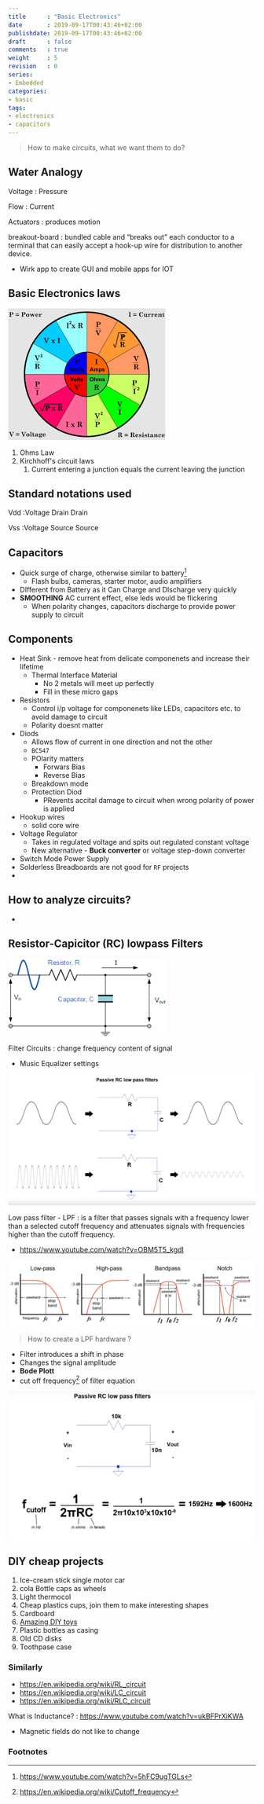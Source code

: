 ```yaml
---
title      : "Basic Electronics"
date       : 2019-09-17T00:43:46+02:00
publishdate: 2019-09-17T00:43:46+02:00
draft      : false
comments   : true
weight     : 5
revision   : 0
series:
- Embedded
categories:
- basic
tags:
- electronics
- capacitors
---
```


> How to make circuits, what we want them to do?

## Water Analogy

Voltage
: Pressure

Flow
: Current

<!-- more -->
Actuators
: produces motion

breakout-board
:  bundled cable and “breaks out” each conductor to a terminal that can easily accept a hook-up wire for distribution to another device.

* Wirk app to create GUI and mobile apps for IOT

## Basic Electronics laws

![OhmsLawColor2.jpg](OhmsLawColor2.jpg)

1. Ohms Law
2. Kirchhoff's circuit laws
   1. Current entering a junction equals the current leaving the junction

## Standard notations used

Vdd
:Voltage Drain Drain

Vss
:Voltage Source Source


## Capacitors

* Quick surge of charge, otherwise similar to battery[^1]
  * Flash bulbs, cameras, starter motor, audio amplifiers
* DIfferent from Battery as it Can Charge and DIscharge very quickly
* **SMOOTHING** AC current effect, else leds would be flickering
  * When polarity changes, capacitors discharge to provide power supply to circuit

## Components

* Heat Sink - remove heat from delicate componenets and increase their lifetime
  * Thermal Interface Material
    * No 2 metals will meet up perfectly
    * Fill in these micro gaps
* Resistors
  * Control i/p voltage for componenets like LEDs, capacitors etc. to avoid damage to circuit
  * Polarity doesnt matter
* Diods
  * Allows flow of current in one direction and not the other
  * `BC547`
  * POlarity matters
    * Forwars Bias
    * Reverse Bias
  * Breakdown mode
  * Protection Diod
    * PRevents accital damage to circuit when wrong polarity of power is applied
* Hookup wires
  * solid core wire
* Voltage Regulator
  * Takes in regulated voltage and spits out regulated constant voltage
  * New alternative - **Buck converter** or voltage step-down converter
* Switch Mode Power Supply
* Solderless Breadboards are not good for `RF` projects
*

## How to analyze circuits?

*

## Resistor-Capicitor (RC) lowpass Filters

![rc-lpf](rc-lpf.png)

Filter Circuits
: change frequency content of signal
* Music Equalizer settings

![filter.png](filter.png)

Low pass filter - LPF
: is a filter that passes signals with a frequency lower than a selected cutoff frequency
and attenuates signals with frequencies higher than the cutoff frequency.
* https://www.youtube.com/watch?v=OBM5T5_kgdI


![filter_types](Davis_intro_to_filters_filter_types.png)

> How to create a LPF hardware ?

* Filter introduces a shift in phase
* Changes the signal amplitude
* **Bode Plott**
* cut off frequency[^3] of filter equation

![cof-of-filter.png](cof-of-filter.png)

## DIY cheap projects

1. Ice-cream stick single motor car
2. cola Bottle caps as wheels
3. Light thermocol
4. Cheap plastics cups, join them to make interesting shapes
5. Cardboard
6. [Amazing DIY toys](https://youtu.be/HL_xrAFsldY)
7. Plastic bottles as casing
8. Old CD disks
9. Toothpase case

### Similarly

* https://en.wikipedia.org/wiki/RL_circuit
* https://en.wikipedia.org/wiki/LC_circuit
* https://en.wikipedia.org/wiki/RLC_circuit

What is Inductance?
: https://www.youtube.com/watch?v=ukBFPrXiKWA
* Magnetic fields do not like to change

### Footnotes

[^1]: https://www.youtube.com/watch?v=5hFC9ugTGLs
[^2]: [3D printing online service](https://www.3dhubs.com/)
[^3]: https://en.wikipedia.org/wiki/Cutoff_frequency
